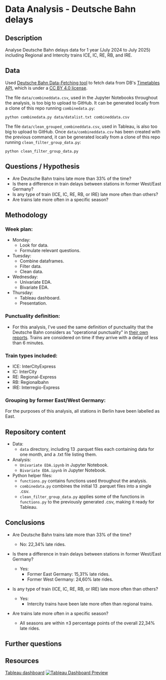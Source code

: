 # Data Analysis - Deutsche Bahn delays

## Description
Analyse Deutsche Bahn delays data for 1 year (July 2024 to July 2025) including Regional and Intercity trains ICE, IC, RE, RB, and IRE.

## Data
Used [Deutsche Bahn Data-Fetching tool](https://github.com/piebro/deutsche-bahn-data) to fetch data from DB's [Timetables API](https://developers.deutschebahn.com/db-api-marketplace/apis/product/timetables), which is under a [CC BY 4.0 license](https://creativecommons.org/licenses/by/4.0/).

The file `data/combineddata.csv`, used in the Jupyter Notebooks throughout the analysis, is too big to upload to GitHub. It can be generated locally from a clone of this repo running `combinedata.py`:
````
python combinedata.py data/datalist.txt combineddata.csv
````

The file `data/clean_grouped_combineddata.csv`, used in Tableau, is also too big to upload to GitHub. Once `data/combineddata.csv` has been created with the previous command, it can be generated locally from a clone of this repo running `clean_filter_group_data.py`:
````
python clean_filter_group_data.py
````

## Questions / Hypothesis
- Are Deutsche Bahn trains late more than 33% of the time?
- Is there a difference in train delays between stations in former West/East Germany?
- Is any type of train (ICE, IC, RE, RB, or IRE) late more often than others?
- Are trains late more often in a specific season?

## Methodology
### Week plan:
- Monday: 
  - Look for data.
  - Formulate relevant questions.
- Tuesday:
  - Combine dataframes.
  - Filter data.
  - Clean data.
- Wednesday:
  - Univariate EDA.
  - Bivariate EDA.
- Thursday:
  - Tableau dashboard.
  - Presentation.

### Punctuality definition:
- For this analysis, I've used the same definition of punctuality that the Deutsche Bahn considers as "operational punctuality" in [their own reports](https://www.deutschebahn.com/de/konzern/konzernprofil/zahlen_fakten/puenktlichkeitswerte-6878476#). Trains are considered on time if they arrive with a delay of less than 6 minutes.

### Train types included:
- ICE: InterCityExpress
- IC: InterCity
- RE: Regional-Express
- RB: Regionalbahn
- IRE: Interregio-Express

### Grouping by former East/West Germany:
For the purposes of this analysis, all stations in Berlin have been labelled as East.

## Repository content
- Data:
  - `data` directory, including 13 .parquet files each containing data for one month, and a .txt file listing them.
- Analysis:
  - `Univariate EDA.ipynb` in Jupyter Notebook.
  - `Bivariate EDA.ipynb` in Jupyter Notebook.
- Python helper files:
  - `functions.py` contains functions used throughout the analysis.
  - `combinedata.py` combines the initial 13 .parquet files into a single .csv.
  - `clean_filter_group_data.py` applies some of the functions in `functions.py` to the previously generated .csv, making it ready for Tableau.

## Conclusions

- Are Deutsche Bahn trains late more than 33% of the time?
  - No: 22,34% late rides.

- Is there a difference in train delays between stations in former West/East Germany?
  - Yes:
    - Former East Germany: 15,31% late rides.
    - Former West Germany: 24,60% late rides.

- Is any type of train (ICE, IC, RE, RB, or IRE) late more often than others?
  - Yes:
    - Intercity trains have been late more often than regional trains.

- Are trains late more often in a specific season?
  - All seasons are within ±3 percentage points of the overall 22,34% late rides.


## Further questions

## Resources
[Tableau dashboard](https://public.tableau.com/views/DA-Deutsche-Bahn-delays/DA-DeutscheBahndelays)
[![Tableau Dashboard Preview](https://public.tableau.com/static/images/DA/DA-Deutsche-Bahn-delays/DA-DeutscheBahndelays/1.png)](https://public.tableau.com/views/DA-Deutsche-Bahn-delays/DA-DeutscheBahndelays)
